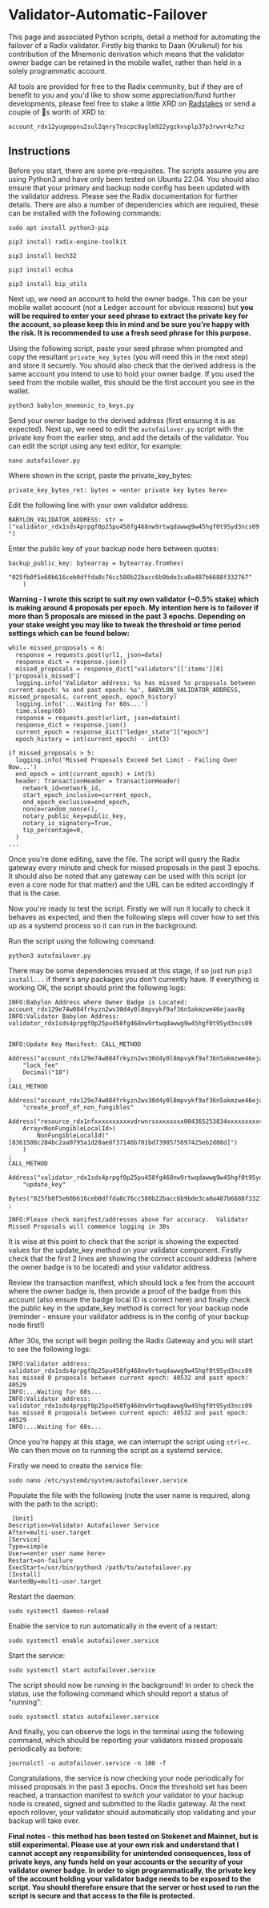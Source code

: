 # Validator-Automatic-Failover
This page and associated Python scripts, detail a method for automating the failover of a Radix validator.  Firstly big thanks to Daan (Krulknul) for his contribution of the Mnemonic derivation which means that the validator owner badge can be retained in the mobile wallet, rather than held in a solely programmatic account.

All tools are provided for free to the Radix community, but if they are of benefit to you and you'd like to show some appreciation/fund further developments, please feel free to stake a little XRD on [Radstakes](https://dashboard.radixdlt.com/network-staking/validator_rdx1sds4prpgf0p25pu458fg468nw9rtwqdawwg9w45hgf0t95yd3ncs09) or send a couple of 🍺s worth of XRD to:

`account_rdx12yugeppnu2sul2qnry7nscpc9aglm922ygzkvvplp37p3rwvr4z7xz`

## Instructions

Before you start, there are some pre-requisites.  The scripts assume you are using Python3 and have only been tested on Ubuntu 22.04.  You should also ensure that your primary and backup node config has been updated with the validator address.  Please see the Radix documentation for further details.  There are also a number of dependencies which are required, these can be installed with the following commands:

`sudo apt install python3-pip`

`pip3 install radix-engine-toolkit`

`pip3 install bech32`

`pip3 install ecdsa`

`pip3 install bip_utils`

Next up, we need an account to hold the owner badge.  This can be your mobile wallet account (not a Ledger account for obvious reasons) but **you will be required to enter your seed phrase to extract the private key for the account, so please keep this in mind and be sure you're happy with the risk.  It is recommended to use a fresh seed phrase for this purpose.**

Using the following script, paste your seed phrase when prompted and copy the resultant `private_key_bytes` (you will need this in the next step) and store it securely.  You should also check that the derived address is the same account you intend to use to hold your owner badge.  If you used the seed from the mobile wallet, this should be the first account you see in the wallet.

`python3 babylon_mnemonic_to_keys.py`

Send your owner badge to the derived address (first ensuring it is as expected).  Next up, we need to edit the `autofailover.py` script with the private key from the earlier step, and add the details of the validator.  You can edit the script using any text editor, for example:

`nano autofailover.py`

Where shown in the script, paste the private_key_bytes:

`private_key_bytes_ret: bytes = <enter private key bytes here>`

Edit the following line with your own validator address:

`BABYLON_VALIDATOR_ADDRESS: str = ("validator_rdx1sds4prpgf0p25pu458fg468nw9rtwqdawwg9w45hgf0t95yd3ncs09")`

Enter the public key of your backup node here between quotes:

```
backup_public_key: bytearray = bytearray.fromhex(
        "025fb0f5e60b616ceb0dffda8c76cc580b22bacc6b9bde3ca0a487b6688f332767"
    )
```

**Warning - I wrote this script to suit my own validator (~0.5% stake) which is making around 4 proposals per epoch.  My intention here is to failover if more than 5 proposals are missed in the past 3 epochs.  Depending on your stake weight you may like to tweak the threshold or time period settings which can be found below:**

```
while missed_proposals < 6:
  response = requests.post(url1, json=data)
  response_dict = response.json()
  missed_proposals = response_dict["validators"]['items'][0]['proposals_missed']
  logging.info('Validator address: %s has missed %s proposals between current epoch: %s and past epoch: %s', BABYLON_VALIDATOR_ADDRESS, missed_proposals, current_epoch, epoch_history)
  logging.info('...Waiting for 60s...')
  time.sleep(60)
  response = requests.post(urlint, json=dataint)
  response_dict = response.json()
  current_epoch = response_dict["ledger_state"]["epoch"]
  epoch_history = int(current_epoch) - int(3)

if missed_proposals > 5:
  logging.info('Missed Proposals Exceed Set Limit - Failing Over Now...')
  end_epoch = int(current_epoch) + int(5)
  header: TransactionHeader = TransactionHeader(
    network_id=network_id,
    start_epoch_inclusive=current_epoch,
    end_epoch_exclusive=end_epoch,
    nonce=random_nonce(),
    notary_public_key=public_key,
    notary_is_signatory=True,
    tip_percentage=0,
  )
...
```

Once you're done editing, save the file.  The script will query the Radix gateway every minute and check for missed proposals in the past 3 epochs.  It should also be noted that any gateway can be used with this script (or even a core node for that matter) and the URL can be edited accordingly if that is the case.

Now you're ready to test the script.  Firstly we will run it locally to check it behaves as expected, and then the following steps will cover how to set this up as a systemd process so it can run in the background.

Run the script using the following command:

`python3 autofailover.py`

There may be some dependencies missed at this stage, if so just run `pip3 install...` if there's any packages you don't currently have.  If everything is working OK, the script should print the following logs:

```
INFO:Babylon Address where Owner Badge is Located: account_rdx129e74w084frkyzn2wv30d4y0l8mpvykf9af36n5akmzwe46ejaav8g
INFO:Validator Babylon Address: validator_rdx1sds4prpgf0p25pu458fg468nw9rtwqdawwg9w45hgf0t95yd3ncs09


INFO:Update Key Manifest: CALL_METHOD
    Address("account_rdx129e74w084frkyzn2wv30d4y0l8mpvykf9af36n5akmzwe46ejaav8g")
    "lock_fee"
    Decimal("10")
;
CALL_METHOD
    Address("account_rdx129e74w084frkyzn2wv30d4y0l8mpvykf9af36n5akmzwe46ejaav8g")
    "create_proof_of_non_fungibles"
    Address("resource_rdx1nfxxxxxxxxxxvdrwnrxxxxxxxxx004365253834xxxxxxxxxvdrwnr")
    Array<NonFungibleLocalId>(
        NonFungibleLocalId("[8361508c284bc2aa0795a1d28ae8f37146b701bd7390575697425eb2d08d]")
    )
;
CALL_METHOD
    Address("validator_rdx1sds4prpgf0p25pu458fg468nw9rtwqdawwg9w45hgf0t95yd3ncs09")
    "update_key"
    Bytes("025fb0f5e60b616ceb0dffda8c76cc580b22bacc6b9bde3ca0a487b6688f332767")
;

INFO:Please check manifest/addresses above for accuracy.  Validator Missed Proposals will commence logging in 30s
```

It is wise at this point to check that the script is showing the expected values for the update_key method on your validator component.  Firstly check that the first 2 lines are showing the correct account address (where the owner badge is to be located) and your validator address.

Review the transaction manifest, which should lock a fee from the account where the owner badge is, then provide a proof of the badge from this account (also ensure the badge local ID is correct here) and finally check the public key in the update_key method is correct for your backup node (reminder - ensure your validator address is in the config of your backup node first!)

After 30s, the script will begin polling the Radix Gateway and you will start to see the following logs:

```
INFO:Validator address: validator_rdx1sds4prpgf0p25pu458fg468nw9rtwqdawwg9w45hgf0t95yd3ncs09 has missed 0 proposals between current epoch: 40532 and past epoch: 40529
INFO:...Waiting for 60s...
INFO:Validator address: validator_rdx1sds4prpgf0p25pu458fg468nw9rtwqdawwg9w45hgf0t95yd3ncs09 has missed 0 proposals between current epoch: 40532 and past epoch: 40529
INFO:...Waiting for 60s...
```

Once you're happy at this stage, we can interrupt the script using `ctrl+c`.  We can then move on to running the script as a systemd service.

Firstly we need to create the service file:

`sudo nano /etc/systemd/system/autofailover.service`

Populate the file with the following (note the user name is required, along with the path to the script):

```
 [Unit]
Description=Validator Autofailover Service
After=multi-user.target
[Service]
Type=simple
User=<enter user name here>
Restart=on-failure
ExecStart=/usr/bin/python3 /path/to/autofailover.py
[Install]
WantedBy=multi-user.target
```

Restart the daemon:

`sudo systemctl daemon-reload`

Enable the service to run automatically in the event of a restart: 

`sudo systemctl enable autofailover.service`

Start the service: 

`sudo systemctl start autofailover.service`

The script should now be running in the background!  In order to check the status, use the following command which should report a status of "running":

`sudo systemctl status autofailover.service`

And finally, you can observe the logs in the terminal using the following command, which should be reporting your validators missed proposals periodically as before:

`journalctl -u autofailover.service -n 100 -f`

Congratulations, the service is now checking your node periodically for missed proposals in the past 3 epochs.  Once the threshold set has been reached, a transaction manifest to switch your validator to your backup node is created, signed and submitted to the Radix gateway.  At the next epoch rollover, your validator should automatically stop validating and your backup will take over.

**Final notes - this method has been tested on Stokenet and Mainnet, but is still experimental.  Please use at your own risk and understand that I cannot accept any responsibility for unintended consequences, loss of private keys, any funds held on your accounts or the security of your validator owner badge.  In order to sign programmatically, the private key of the account holding your validator badge needs to be exposed to the script.  You should therefore ensure that the server or host used to run the script is secure and that access to the file is protected.**
